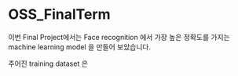# OSS_FinalTerm
이번 Final Project에서는 Face recognition 에서 가장 높은 정확도를 가지는 machine learning model 을 만들어 보았습니다.

주어진 training dataset 은 
